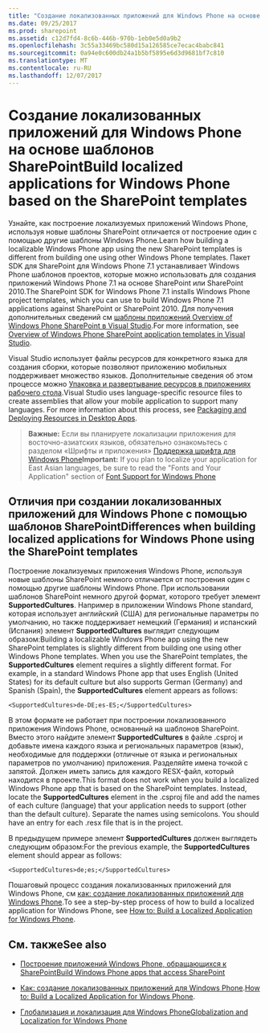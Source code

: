 ```yaml
---
title: "Создание локализованных приложений для Windows Phone на основе шаблонов SharePoint"
ms.date: 09/25/2017
ms.prod: sharepoint
ms.assetid: c12d7fd4-8c6b-446b-970b-1eb0e5d0a9b2
ms.openlocfilehash: 3c55a33469bc580d15a126585ce7ecac4babc841
ms.sourcegitcommit: 0a94e0c600db24a1b5bf5895e6d3d9681bf7c810
ms.translationtype: MT
ms.contentlocale: ru-RU
ms.lasthandoff: 12/07/2017
---
```

# <a name="build-localized-applications-for-windows-phone-based-on-the-sharepoint-templates"></a><span data-ttu-id="47b09-102">Создание локализованных приложений для Windows Phone на основе шаблонов SharePoint</span><span class="sxs-lookup"><span data-stu-id="47b09-102">Build localized applications for Windows Phone based on the SharePoint templates</span></span>
<span data-ttu-id="47b09-103">Узнайте, как построение локализуемых приложений Windows Phone, используя новые шаблоны SharePoint отличается от построение один с помощью другие шаблоны Windows Phone.</span><span class="sxs-lookup"><span data-stu-id="47b09-103">Learn how building a localizable Windows Phone app using the new SharePoint templates is different from building one using other Windows Phone templates.</span></span>
<span data-ttu-id="47b09-104">Пакет SDK для SharePoint для Windows Phone 7.1 устанавливает Windows Phone шаблонов проектов, которые можно использовать для создания приложений Windows Phone 7.1 на основе SharePoint или SharePoint 2010.</span><span class="sxs-lookup"><span data-stu-id="47b09-104">The SharePoint SDK for Windows Phone 7.1 installs Windows Phone project templates, which you can use to build Windows Phone 7.1 applications against SharePoint or SharePoint 2010.</span></span> <span data-ttu-id="47b09-105">Для получения дополнительных сведений см [шаблоны приложений Overview of Windows Phone SharePoint в Visual Studio](overview-of-windows-phone-sharepoint-application-templates-in-visual-studio.md).</span><span class="sxs-lookup"><span data-stu-id="47b09-105">For more information, see  [Overview of Windows Phone SharePoint application templates in Visual Studio](overview-of-windows-phone-sharepoint-application-templates-in-visual-studio.md).</span></span> 
  
    
    

<span data-ttu-id="47b09-p102">Visual Studio использует файлы ресурсов для конкретного языка для создания сборки, которые позволяют приложению мобильных поддерживает множество языков. Дополнительные сведения об этом процессе можно  [Упаковка и развертывание ресурсов в приложениях рабочего стола](http://msdn.microsoft.com/library/b224d7c0-35f8-4e82-a705-dd76795e8d16%28Office.15%29.aspx).</span><span class="sxs-lookup"><span data-stu-id="47b09-p102">Visual Studio uses language-specific resource files to create assemblies that allow your mobile application to support many languages. For more information about this process, see  [Packaging and Deploying Resources in Desktop Apps](http://msdn.microsoft.com/library/b224d7c0-35f8-4e82-a705-dd76795e8d16%28Office.15%29.aspx).</span></span>
> <span data-ttu-id="47b09-108">**Важные:** Если вы планируете локализации приложения для восточно-азиатских языков, обязательно ознакомьтесь с разделом «Шрифты и приложения» [Поддержка шрифта для Windows Phone](http://msdn.microsoft.com/library/b0d855ad-3fd2-4872-9a88-7f5d0a270ff9%28Office.15%29.aspx)</span><span class="sxs-lookup"><span data-stu-id="47b09-108">**Important:** If you plan to localize your application for East Asian languages, be sure to read the "Fonts and Your Application" section of  [Font Support for Windows Phone](http://msdn.microsoft.com/library/b0d855ad-3fd2-4872-9a88-7f5d0a270ff9%28Office.15%29.aspx)</span></span>
  
    
    


## <a name="differences-when-building-localized-applications-for-windows-phone-using-the-sharepoint-templates"></a><span data-ttu-id="47b09-109">Отличия при создании локализованных приложений для Windows Phone с помощью шаблонов SharePoint</span><span class="sxs-lookup"><span data-stu-id="47b09-109">Differences when building localized applications for Windows Phone using the SharePoint templates</span></span>

<span data-ttu-id="47b09-p103">Построение локализуемых приложения Windows Phone, используя новые шаблоны SharePoint немного отличается от построения один с помощью другие шаблоны Windows Phone. При использовании шаблонов SharePoint немного другой формат, которого требует элемент **SupportedCultures**. Например в приложении Windows Phone standard, которая использует английский (США) для региональные параметры по умолчанию, но также поддерживает немецкий (Германия) и испанский (Испания) элемент **SupportedCultures** выглядит следующим образом:</span><span class="sxs-lookup"><span data-stu-id="47b09-p103">Building a localizable Windows Phone app using the new SharePoint templates is slightly different from building one using other Windows Phone templates. When you use the SharePoint templates, the **SupportedCultures** element requires a slightly different format. For example, in a standard Windows Phone app that uses English (United States) for its default culture but also supports German (Germany) and Spanish (Spain), the **SupportedCultures** element appears as follows:</span></span>
  
    
    
 `<SupportedCultures>de-DE;es-ES;</SupportedCultures>`
  
    
    
<span data-ttu-id="47b09-p104">В этом формате не работает при построении локализованного приложения Windows Phone, основанный на шаблонов SharePoint. Вместо этого найдите элемент **SupportedCultures** в файле .csproj и добавьте имена каждого языка и региональных параметров (язык), необходимые для поддержки (отличные от языка и региональных параметров по умолчанию) приложения. Разделяйте имена точкой с запятой. Должен иметь запись для каждого RESX-файл, который находится в проекте.</span><span class="sxs-lookup"><span data-stu-id="47b09-p104">This format does not work when you build a localized Windows Phone app that is based on the SharePoint templates. Instead, locate the **SupportedCultures** element in the .csproj file and add the names of each culture (language) that your application needs to support (other than the default culture). Separate the names using semicolons. You should have an entry for each .resx file that is in the project.</span></span>
  
    
    
<span data-ttu-id="47b09-117">В предыдущем примере элемент **SupportedCultures** должен выглядеть следующим образом:</span><span class="sxs-lookup"><span data-stu-id="47b09-117">For the previous example, the **SupportedCultures** element should appear as follows:</span></span>
  
    
    
 `<SupportedCultures>de;es;</SupportedCultures>`
  
    
    
<span data-ttu-id="47b09-118">Пошаговый процесс создания локализованных приложений для Windows Phone, см  [как: создание локализованных приложений для Windows Phone](http://msdn.microsoft.com/library/9306a6ed-6efb-4f32-b850-d2e508431eeb%28Office.15%29.aspx).</span><span class="sxs-lookup"><span data-stu-id="47b09-118">To see a step-by-step process of how to build a localized application for Windows Phone, see  [How to: Build a Localized Application for Windows Phone](http://msdn.microsoft.com/library/9306a6ed-6efb-4f32-b850-d2e508431eeb%28Office.15%29.aspx).</span></span>
  
    
    

## <a name="see-also"></a><span data-ttu-id="47b09-119">См. также</span><span class="sxs-lookup"><span data-stu-id="47b09-119">See also</span></span>
<span data-ttu-id="47b09-120"><a name="bk_addresources"> </a></span><span class="sxs-lookup"><span data-stu-id="47b09-120"><a name="bk_addresources"> </a></span></span>


-  [<span data-ttu-id="47b09-121">Построение приложений Windows Phone, обращающихся к SharePoint</span><span class="sxs-lookup"><span data-stu-id="47b09-121">Build Windows Phone apps that access SharePoint</span></span>](build-windows-phone-apps-that-access-sharepoint.md)
    
  
-  <span data-ttu-id="47b09-122">[Как: создание локализованных приложений для Windows Phone](http://msdn.microsoft.com/library/9306a6ed-6efb-4f32-b850-d2e508431eeb%28Office.15%29.aspx).</span><span class="sxs-lookup"><span data-stu-id="47b09-122">[How to: Build a Localized Application for Windows Phone](http://msdn.microsoft.com/library/9306a6ed-6efb-4f32-b850-d2e508431eeb%28Office.15%29.aspx).</span></span>
    
  
-  [<span data-ttu-id="47b09-123">Глобализация и локализация для Windows Phone</span><span class="sxs-lookup"><span data-stu-id="47b09-123">Globalization and Localization for Windows Phone</span></span>](http://msdn.microsoft.com/library/e82118a4-6247-4d75-a16f-749677349be4%28Office.15%29.aspx)
    
  

  
    
    

